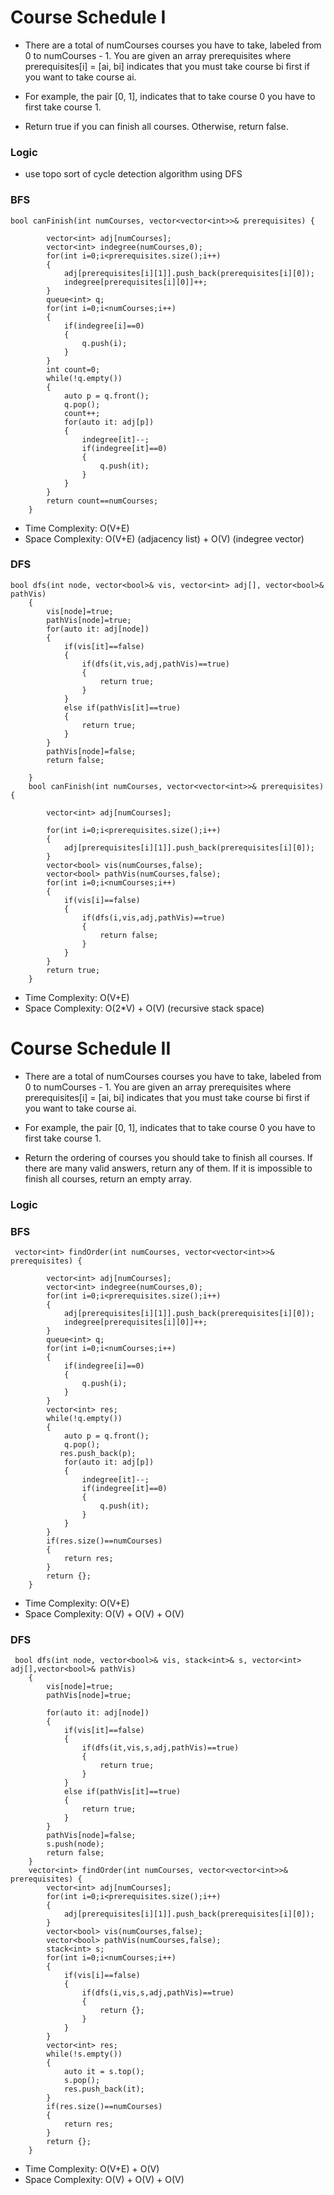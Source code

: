 # Course Schedule I
- There are a total of numCourses courses you have to take, labeled from 0 to numCourses  - 1. You are given an array prerequisites where prerequisites[i] = [ai, bi] indicates that you must take course bi first if you want to take course ai.

- For example, the pair [0, 1], indicates that to take course 0 you have to first take course 1.
- Return true if you can finish all courses. Otherwise, return false.

### Logic
- use topo sort of cycle detection algorithm using DFS

### BFS
```
bool canFinish(int numCourses, vector<vector<int>>& prerequisites) {
        
        vector<int> adj[numCourses];
        vector<int> indegree(numCourses,0);
        for(int i=0;i<prerequisites.size();i++)
        {
            adj[prerequisites[i][1]].push_back(prerequisites[i][0]);
            indegree[prerequisites[i][0]]++;
        }
        queue<int> q;
        for(int i=0;i<numCourses;i++)
        {
            if(indegree[i]==0)
            {
                q.push(i);
            }
        }
        int count=0;
        while(!q.empty())
        {
            auto p = q.front();
            q.pop();
            count++;
            for(auto it: adj[p])
            {
                indegree[it]--;
                if(indegree[it]==0)
                {
                    q.push(it);
                }
            }
        }
        return count==numCourses;
    }
```
- Time Complexity: O(V+E)
- Space Complexity: O(V+E) (adjacency list) + O(V) (indegree vector)

### DFS
```
bool dfs(int node, vector<bool>& vis, vector<int> adj[], vector<bool>& pathVis)
    {
        vis[node]=true;
        pathVis[node]=true;
        for(auto it: adj[node])
        {
            if(vis[it]==false)
            {
                if(dfs(it,vis,adj,pathVis)==true)
                {
                    return true;
                }
            }
            else if(pathVis[it]==true)
            {
                return true;
            }
        }
        pathVis[node]=false;
        return false;

    }
    bool canFinish(int numCourses, vector<vector<int>>& prerequisites) {
        
        vector<int> adj[numCourses];
        
        for(int i=0;i<prerequisites.size();i++)
        {
            adj[prerequisites[i][1]].push_back(prerequisites[i][0]);
        }
        vector<bool> vis(numCourses,false);
        vector<bool> pathVis(numCourses,false);
        for(int i=0;i<numCourses;i++)
        {
            if(vis[i]==false)
            {
                if(dfs(i,vis,adj,pathVis)==true)
                {
                    return false;
                }
            }
        }
        return true;
    }
```
- Time Complexity: O(V+E)
- Space Complexity: O(2*V) + O(V) (recursive stack space)
 

# Course Schedule II
- There are a total of numCourses courses you have to take, labeled from 0 to numCourses - 1. You are given an array prerequisites where prerequisites[i] = [ai, bi] indicates that you must take course bi first if you want to take course ai.

- For example, the pair [0, 1], indicates that to take course 0 you have to first take course 1.
- Return the ordering of courses you should take to finish all courses. If there are many valid answers, return any of them. If it is impossible to finish all courses, return an empty array.

### Logic

### BFS
```
 vector<int> findOrder(int numCourses, vector<vector<int>>& prerequisites) {
        
        vector<int> adj[numCourses];
        vector<int> indegree(numCourses,0);
        for(int i=0;i<prerequisites.size();i++)
        {
            adj[prerequisites[i][1]].push_back(prerequisites[i][0]);
            indegree[prerequisites[i][0]]++;
        }
        queue<int> q;
        for(int i=0;i<numCourses;i++)
        {
            if(indegree[i]==0)
            {
                q.push(i);
            }
        }
        vector<int> res;
        while(!q.empty())
        {
            auto p = q.front();
            q.pop();
           res.push_back(p);
            for(auto it: adj[p])
            {
                indegree[it]--;
                if(indegree[it]==0)
                {
                    q.push(it);
                }
            }
        }
        if(res.size()==numCourses)
        {
            return res;
        }
        return {};
    }
```
- Time Complexity: O(V+E)
- Space Complexity: O(V) + O(V) + O(V)

### DFS
```
 bool dfs(int node, vector<bool>& vis, stack<int>& s, vector<int> adj[],vector<bool>& pathVis)
    {
        vis[node]=true;
        pathVis[node]=true;
        
        for(auto it: adj[node])
        {
            if(vis[it]==false)
            {
                if(dfs(it,vis,s,adj,pathVis)==true)
                {
                    return true;
                }
            }
            else if(pathVis[it]==true)
            {
                return true;
            }
        }
        pathVis[node]=false;
        s.push(node);
        return false;
    }
    vector<int> findOrder(int numCourses, vector<vector<int>>& prerequisites) {
        vector<int> adj[numCourses];
        for(int i=0;i<prerequisites.size();i++)
        {
            adj[prerequisites[i][1]].push_back(prerequisites[i][0]);
        }
        vector<bool> vis(numCourses,false);
        vector<bool> pathVis(numCourses,false);
        stack<int> s;
        for(int i=0;i<numCourses;i++)
        {
            if(vis[i]==false)
            {
                if(dfs(i,vis,s,adj,pathVis)==true)
                {
                    return {};
                }
            }
        }
        vector<int> res;
        while(!s.empty())
        {
            auto it = s.top();
            s.pop();
            res.push_back(it);
        }
        if(res.size()==numCourses)
        {
            return res;
        }
        return {};
    }
```
- Time Complexity: O(V+E) + O(V)
- Space Complexity: O(V) + O(V) + O(V)